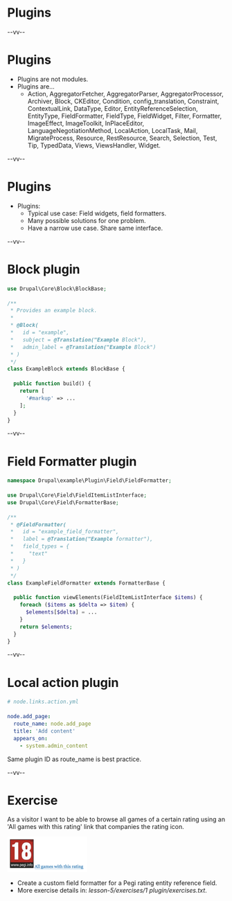 # Plugins

--vv--

# Plugins
- Plugins are not modules.
- Plugins are...
  - Action, AggregatorFetcher, AggregatorParser, AggregatorProcessor, Archiver, Block, CKEditor, Condition, config_translation, Constraint, ContextualLink, DataType, Editor, EntityReferenceSelection, EntityType, FieldFormatter, FieldType, FieldWidget, Filter, Formatter, ImageEffect, ImageToolkit, InPlaceEditor, LanguageNegotiationMethod, LocalAction, LocalTask, Mail, MigrateProcess, Resource, RestResource, Search, Selection, Test, Tip, TypedData, Views, ViewsHandler, Widget. <!-- .element: style="font-size: 80%;" -->

--vv--

# Plugins
- Plugins:
  - Typical use case: Field widgets, field formatters.
  - Many possible solutions for one problem.
  - Have a narrow use case. Share same interface.

--vv--

# Block plugin

```php
use Drupal\Core\Block\BlockBase;

/**
 * Provides an example block.
 *
 * @Block(
 *   id = "example",
 *   subject = @Translation("Example Block"),
 *   admin_label = @Translation("Example Block")
 * )
 */
class ExampleBlock extends BlockBase {

  public function build() {
    return [
      '#markup' => ...
    ];
  }
}
```

--vv--

# Field Formatter plugin

```php
namespace Drupal\example\Plugin\Field\FieldFormatter;

use Drupal\Core\Field\FieldItemListInterface;
use Drupal\Core\Field\FormatterBase;

/**
 * @FieldFormatter(
 *   id = "example_field_formatter",
 *   label = @Translation("Example formatter"),
 *   field_types = {
 *     "text"
 *   }
 * )
 */
class ExampleFieldFormatter extends FormatterBase {

  public function viewElements(FieldItemListInterface $items) {
    foreach ($items as $delta => $item) {
      $elements[$delta] = ...
    }
    return $elements;
  }
}
```

--vv--

# Local action plugin

```yaml
# node.links.action.yml

node.add_page:
  route_name: node.add_page
  title: 'Add content'
  appears_on:
    - system.admin_content
``` 

Same plugin ID as route_name is best practice.

--vv--

# Exercise
As a visitor I want to be able to browse all games of a certain rating using an 'All games with this rating' link that companies the rating icon.

![Screenshot of rendered icon with link](lesson-5/slides/images/pegi-field-formatter.png)

- Create a custom field formatter for a Pegi rating entity reference field.
- More exercise details in: _lesson-5/exercises/1 plugin/exercises.txt_.
